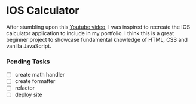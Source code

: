 # IOS Calculator

After stumbling upon this [Youtube video](https://www.youtube.com/watch?v=sBJmRD7kNTk), I was inspired to recreate the IOS calculator application to include in my portfolio. I think this is a great beginner project to showcase fundamental knowledge of HTML, CSS and vanilla JavaScript.

### Pending Tasks

- [ ] create math handler
- [ ] create formatter
- [ ] refactor
- [ ] deploy site
